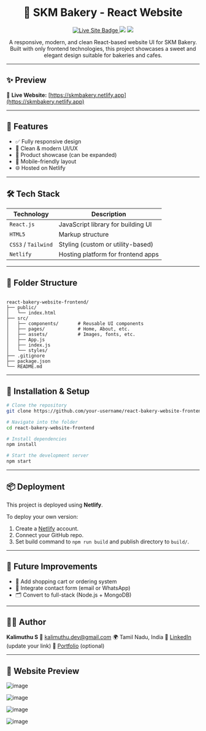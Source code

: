 <h1 align="center">🍰 SKM Bakery - React Website</h1>

<p align="center">
  <a href="https://skmbakery.netlify.app" target="_blank">
    <img src="https://img.shields.io/badge/Live%20Site-Click%20Here-green?style=for-the-badge" alt="Live Site Badge"/>
  </a>
  <img src="https://img.shields.io/badge/Frontend-React.js-blue?style=for-the-badge"/>
  <img src="https://img.shields.io/badge/Status-Completed-brightgreen?style=for-the-badge"/>
</p>

<p align="center">
  A responsive, modern, and clean React-based website UI for SKM Bakery. Built with only frontend technologies, this project showcases a sweet and elegant design suitable for bakeries and cafes.
</p>

---

## ✨ Preview


🔗 **Live Website:** [https://skmbakery.netlify.app](https://skmbakery.netlify.app)

---

## 🚀 Features

- ✅ Fully responsive design
- 🎨 Clean & modern UI/UX
- 🧁 Product showcase (can be expanded)
- 📱 Mobile-friendly layout
- 🌐 Hosted on Netlify

---

## 🛠 Tech Stack

| Technology | Description |
|------------|-------------|
| `React.js` | JavaScript library for building UI |
| `HTML5`    | Markup structure |
| `CSS3` / `Tailwind` | Styling (custom or utility-based) |
| `Netlify`  | Hosting platform for frontend apps |

---

## 📁 Folder Structure

```

react-bakery-website-frontend/
├── public/
│   └── index.html
├── src/
│   ├── components/       # Reusable UI components
│   ├── pages/            # Home, About, etc.
│   ├── assets/           # Images, fonts, etc.
│   ├── App.js
│   ├── index.js
│   └── styles/
├── .gitignore
├── package.json
└── README.md

````

---

## 🧪 Installation & Setup

```bash
# Clone the repository
git clone https://github.com/your-username/react-bakery-website-frontend.git

# Navigate into the folder
cd react-bakery-website-frontend

# Install dependencies
npm install

# Start the development server
npm start
````

---

## 📦 Deployment

This project is deployed using **Netlify**.

To deploy your own version:

1. Create a [Netlify](https://netlify.com) account.
2. Connect your GitHub repo.
3. Set build command to `npm run build` and publish directory to `build/`.

---

## 📌 Future Improvements

* 🛒 Add shopping cart or ordering system
* 📧 Integrate contact form (email or WhatsApp)
* 🗂 Convert to full-stack (Node.js + MongoDB)

---

## 🧑‍💻 Author

**Kalimuthu S**
📧 [kalimuthu.dev@gmail.com](mailto:kalimuthu.dev@gmail.com)
🌍 Tamil Nadu, India
🔗 [LinkedIn](https://www.linkedin.com) (update your link)
🔗 [Portfolio](https://yourportfolio.com) (optional)

---

## 📸 Website Preview


![image](https://github.com/user-attachments/assets/a775f44d-c395-4f60-969e-d0d4698ba0c2)

![image](https://github.com/user-attachments/assets/7a2709f4-5206-46f2-a649-1aafc5f6a4b2)

![image](https://github.com/user-attachments/assets/1bb481c0-0f99-4370-9aeb-0b5592dbdb73)

![image](https://github.com/user-attachments/assets/9495019a-72b9-4ae2-b312-2d787c961bdc)






